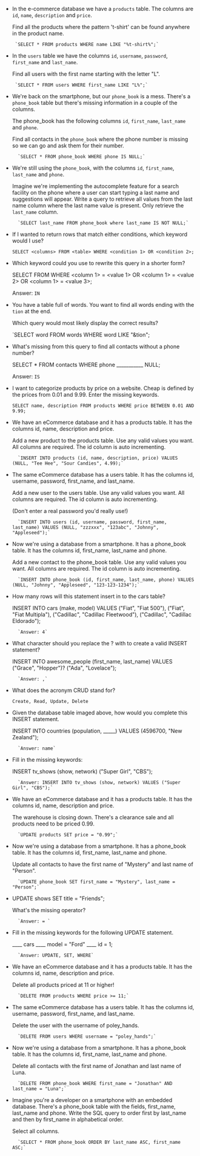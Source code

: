  - In the e-commerce database we have a  `products`  table. The columns
   are  `id`,  `name`,  `description`  and  `price`.
   
   Find all the products where the pattern 't-shirt' can be found
   anywhere in the product name.

		`SELECT * FROM products WHERE name LIKE "%t-shirt%";`

 - In the  `users`  table we have the columns  `id`,  `username`,  `password`,  `first_name`  and  `last_name`.

	Find all users with the first name starting with the letter "L".

		`SELECT * FROM users WHERE first_name LIKE "L%";`

- We're back on the smartphone, but our  `phone_book`  is a mess. There's a  `phone_book`  table but there's missing information in a couple of the columns.

	The phone_book has the following columns  `id`,  `first_name`,  `last_name`  and  `phone`.

	Find all contacts in the  `phone_book`  where the phone number is missing so we can go and ask them for their 			number.

		`SELECT * FROM phone_book WHERE phone IS NULL;`

- We're still using the  `phone_book`, with the columns  `id`,  `first_name`,  `last_name`  and  `phone`.

	Imagine we're implementing the autocomplete feature for a search facility on the phone where a user can start typing a last name and suggestions will appear. Write a query to retrieve all values from the last name column where the last name value is present. Only retrieve the  `last_name`  column.

		`SELECT last_name FROM phone_book where last_name IS NOT NULL;`

- If I wanted to return rows that match either conditions, which keyword would I use?

    `SELECT <columns> FROM <table> WHERE <condition 1> OR <condition 2>;` 

- Which keyword could you use to rewrite this query in a shorter form?

    SELECT <columns> FROM <table> WHERE <column 1> = <value 1> OR <column 1> = <value 2> OR <column 1> = <value 3>;  

    Answer: `IN`

- You have a table full of words. You want to find all words ending with the `tion` at the end.

    Which query would most likely display the correct results?

    `SELECT word FROM words WHERE word LIKE "&tion";

- What's missing from this query to find all contacts without a phone number?

    SELECT * FROM contacts WHERE phone ___________ NULL;

    Answer: `IS`

- I want to categorize products by price on a website. Cheap is defined by the prices from 0.01 and 9.99. Enter the missing keywords.

    `SELECT name, description FROM products WHERE price BETWEEN 0.01 AND 9.99;`

- We have an eCommerce database and it has a products table. It has the columns id, name, description and price.

    Add a new product to the products table. Use any valid values you want. All columns are required. The id column is auto incrementing.

        `INSERT INTO products (id, name, description, price) VALUES (NULL, "Tee Hee", "Sour Candies", 4.99);`

- The same eCommerce database has a users table. It has the columns id, username, password, first_name, and last_name.

    Add a new user to the users table. Use any valid values you want. All columns are required. The id column is auto incrementing.

    (Don't enter a real password you'd really use!)

        `INSERT INTO users (id, username, password, first_name, last_name) VALUES (NULL, "zzzxxx", "123abc", "Johnny", "Appleseed");`

- Now we're using a database from a smartphone. It has a phone_book table. It has the columns id, first_name, last_name and phone.

    Add a new contact to the phone_book table. Use any valid values you want. All columns are required. The id column is auto incrementing.

        `INSERT INTO phone_book (id, first_name, last_name, phone) VALUES (NULL, "Johnny", "Appleseed", "123-123-1234");`

- How many rows will this statement insert in to the cars table?

    INSERT INTO cars (make, model) VALUES ("Fiat", "Fiat 500"),
    ("Fiat", "Fiat Multipla"),
    ("Cadillac", "Cadillac Fleetwood"),
    ("Cadillac", "Cadillac Eldorado");

        `Answer: 4`

- What character should you replace the ? with to create a valid INSERT statement?

    INSERT INTO awesome_people (first_name, last_name) VALUES ("Grace", "Hopper")? ("Ada", "Lovelace");

        `Answer: ,`

-  What does the acronym CRUD stand for?

    `Create, Read, Update, Delete`

- Given the database table imaged above, how would you complete this INSERT statement.


    INSERT INTO countries (population, _____) VALUES (4596700, "New Zealand");

        `Answer: name`

- Fill in the missing keywords:

    INSERT  tv_shows (show, network)  ("Super Girl", "CBS");

        `Answer: INSERT INTO tv_shows (show, network) VALUES ("Super Girl", "CBS");`

- We have an eCommerce database and it has a products table. It has the columns id, name, description and price.

    The warehouse is closing down. There's a clearance sale and all products need to be priced 0.99.

        `UPDATE products SET price = "0.99";`

- Now we're using a database from a smartphone. It has a phone_book table. It has the columns id, first_name, last_name and phone.

    Update all contacts to have the first name of "Mystery" and last name of "Person".

        `UPDATE phone_book SET first_name = "Mystery", last_name = "Person";`

- UPDATE shows SET title =  "Friends";

    What's the missing operator?

        `Answer: = `

- Fill in the missing keywords for the following UPDATE statement.

    ____ cars ____ model = "Ford" ____ id = 1;

        `Answer: UPDATE, SET, WHERE`

- We have an eCommerce database and it has a products table. It has the columns id, name, description and price.

    Delete all products priced at 11 or higher!

        `DELETE FROM products WHERE price >= 11;`

- The same eCommerce database has a users table. It has the columns id, username, password, first_name, and last_name.

    Delete the user with the username of poley_hands.

        `DELETE FROM users WHERE username = "poley_hands";`

- Now we're using a database from a smartphone. It has a phone_book table. It has the columns id, first_name, last_name and phone.

    Delete all contacts with the first name of Jonathan and last name of Luna.

        `DELETE FROM phone_book WHERE first_name = "Jonathan" AND last_name = "Luna";`

- Imagine you're a developer on a smartphone with an embedded database. There's a phone_book table with the fields, first_name, last_name and phone. Write the SQL query to order first by last_name and then by first_name in alphabetical order.

    Select all columns.

        `SELECT * FROM phone_book ORDER BY last_name ASC, first_name ASC;`